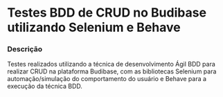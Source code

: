 # Testes BDD de CRUD no Budibase utilizando Selenium e Behave
### Descrição
Testes realizados utilizando a técnica de desenvolvimento Ágil BDD para realizar CRUD na plataforma Budibase, com as bibliotecas Selenium para automação/simulação do comportamento do usuário e Behave para a execução da técnica BDD.
